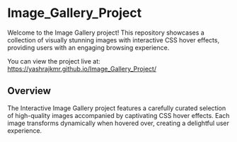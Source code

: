 # Image_Gallery_Project
Welcome to the Image Gallery project! This repository showcases a collection of visually stunning images with interactive CSS hover effects, providing users with an engaging browsing experience.

You can view the project live at: https://yashrajkmr.github.io/Image_Gallery_Project/

## Overview
The Interactive Image Gallery project features a carefully curated selection of high-quality images accompanied by captivating CSS hover effects. Each image transforms dynamically when hovered over, creating a delightful user experience.
